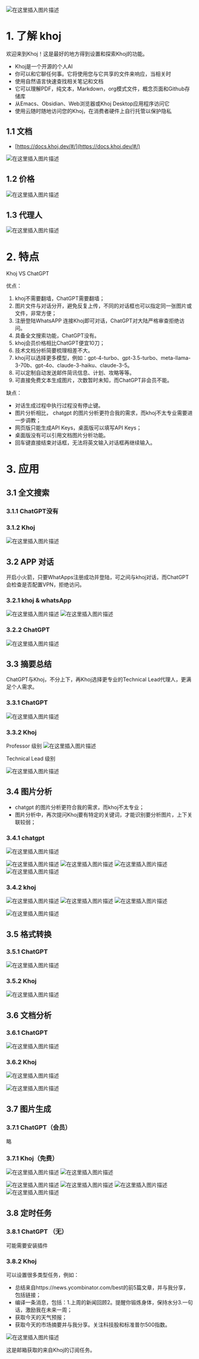 
![在这里插入图片描述](https://i-blog.csdnimg.cn/direct/a128b558cc7e41e5abc7a18c32b8d212.jpeg)




# 1. 了解 khoj

欢迎来到Khoj！这是最好的地方得到设置和探索Khoj的功能。
- Khoj是一个开源的个人AI
- 你可以和它聊任何事。它将使用您与它共享的文件来响应，当相关时
- 使用自然语言快速查找相关笔记和文档
- 它可以理解PDF，纯文本，Markdown，org模式文件，概念页面和Github存储库
- 从Emacs、Obsidian、Web浏览器或Khoj Desktop应用程序访问它
- 使用云随时随地访问您的Khoj，在消费者硬件上自行托管以保护隐私

## 1.1 文档

- [https://docs.khoj.dev/#/](https://docs.khoj.dev/#/)

![在这里插入图片描述](https://i-blog.csdnimg.cn/blog_migrate/63931f3ac117f575ca16886016bc7ae0.png)


## 1.2 价格

![在这里插入图片描述](https://i-blog.csdnimg.cn/blog_migrate/1ab8f01bbe4aafac5144f06cf43367f8.png)


## 1.3 代理人

![在这里插入图片描述](https://i-blog.csdnimg.cn/blog_migrate/b071436c3d4a0738db0a6d7f714a01ef.png)

# 2. 特点

Khoj VS ChatGPT

优点：
1. khoj不需要翻墙，ChatGPT需要翻墙；
2. 图片文件与对话分开，避免反复上传，不同的对话框也可以指定同一张图片或文件，非常方便；
3. 注册登陆WhatsAPP 连接Khoj即可对话，ChatGPT对大陆严格审查拒绝访问。
4. 具备全文搜索功能，ChatGPT没有。
5. khoj会员价格相比ChatGPT便宜10刀；
6. 技术文档分析简要梳理相差不大。
7. khoj可以选择更多模型，例如：gpt-4-turbo、gpt-3.5-turbo、meta-llama-3-70b、gpt-4o、claude-3-haiku、claude-3-5。
8. 可以定制自动发送邮件简讯信息、计划、攻略等等。
9. 可直接免费文本生成图片，次数暂时未知，而ChatGPT非会员不能。


缺点：
- 对话生成过程中执行过程没有停止键。
- 图片分析相比， chatgpt 的图片分析更符合我的需求，而khoj不太专业需要进一步调教；
- 网页版只能生成API Keys，桌面版可以填写API Keys；
- 桌面版没有可以引用文档图片分析功能。
- 回车键直接结束对话框，无法将英文输入对话框再继续输入。


# 3. 应用
## 3.1 全文搜索

### 3.1.1 ChatGPT没有

### 3.1.2 Khoj

![在这里插入图片描述](https://i-blog.csdnimg.cn/blog_migrate/a9b164177b56dc21c212e7a4d616e0a1.png)


## 3.2 APP 对话

开启小火箭，只要WhatApps注册成功并登陆，可之间与khoj对话，而ChatGPT会检查是否配置VPN，拒绝访问。

### 3.2.1  khoj & whatsApp

![在这里插入图片描述](https://i-blog.csdnimg.cn/blog_migrate/8f1f6f567162617bfd847a974ac61b3a.png)
![在这里插入图片描述](https://i-blog.csdnimg.cn/blog_migrate/f527286de0e7e768e7bbd2ab65fbd82b.png)

### 3.2.2 ChatGPT

![在这里插入图片描述](https://i-blog.csdnimg.cn/blog_migrate/28f356f3d3cd1d89639609a197329bed.png)


## 3.3  摘要总结

ChatGPT与Khoj，不分上下，再Khoj选择更专业的Technical Lead代理人，更满足个人需求。


### 3.3.1  ChatGPT

![在这里插入图片描述](https://i-blog.csdnimg.cn/blog_migrate/853202cfd89c347701449f54dbc64445.png)

### 3.3.2  Khoj

 Professor 级别
![在这里插入图片描述](https://i-blog.csdnimg.cn/blog_migrate/94fbaf79bc3a070a4e77810a837d4a31.png)


Technical Lead 级别

![在这里插入图片描述](https://i-blog.csdnimg.cn/blog_migrate/0d5698d275fa7322bed54d6e778a8226.png)





## 3.4  图片分析

- chatgpt 的图片分析更符合我的需求，而khoj不太专业；
- 图片分析中，再次提问Khoj要有特定的关键词，才能识别要分析图片，上下关联较弱；
### 3.4.1 chatgpt

![在这里插入图片描述](https://i-blog.csdnimg.cn/blog_migrate/fc0c4c8677fbbe3eb4edbc7c9d6b67dc.png)

![在这里插入图片描述](https://i-blog.csdnimg.cn/blog_migrate/58a85d3da07074094906065412cb0cb6.png)
![在这里插入图片描述](https://i-blog.csdnimg.cn/blog_migrate/1f56caf62c74f8137b7aba15c31f5a93.png)
![在这里插入图片描述](https://i-blog.csdnimg.cn/blog_migrate/dc377b0497867e46c57e44822ed697ac.png)
![在这里插入图片描述](https://i-blog.csdnimg.cn/blog_migrate/29d16dc088e2bd51523539fa0c0df427.png)


### 3.4.2 khoj

![在这里插入图片描述](https://i-blog.csdnimg.cn/blog_migrate/a6d33927b81953dbb555aae0c7b794d3.png)
![在这里插入图片描述](https://i-blog.csdnimg.cn/blog_migrate/0486c6119bbf0a1d8b3ef1638dc077f7.png)
![在这里插入图片描述](https://i-blog.csdnimg.cn/blog_migrate/003d512322a15bcb8a1c1eb26570eadd.png)

![在这里插入图片描述](https://i-blog.csdnimg.cn/blog_migrate/0f4389e972f65fbdb01a5ca6e15dfe0c.png)

## 3.5  格式转换


### 3.5.1 ChatGPT

![在这里插入图片描述](https://i-blog.csdnimg.cn/blog_migrate/906352fb17e5296feb6c6bb826e6ae66.png)

### 3.5.2 Khoj
![在这里插入图片描述](https://i-blog.csdnimg.cn/blog_migrate/fe8c8a6cb8f43ea6b7cbf90f690af0c7.png)

## 3.6 文档分析

### 3.6.1 ChatGPT

![在这里插入图片描述](https://i-blog.csdnimg.cn/blog_migrate/53bd4782479736f40dd02409bcb471f4.png)


### 3.6.2 Khoj
![在这里插入图片描述](https://i-blog.csdnimg.cn/blog_migrate/e41eeeefb3c2852e3195650b2aefc58d.png)

![在这里插入图片描述](https://i-blog.csdnimg.cn/blog_migrate/488a6fbd6cbd0ea39a985d8d8b59b9b3.png)




## 3.7 图片生成

### 3.7.1 ChatGPT（会员）
略

### 3.7.1 Khoj（免费）

![在这里插入图片描述](https://i-blog.csdnimg.cn/direct/93ad73bb229545049b3e3afad55260fa.png)
![在这里插入图片描述](https://i-blog.csdnimg.cn/direct/1db68c7eb3024fd585c148839c7479fe.png)



![在这里插入图片描述](https://i-blog.csdnimg.cn/direct/ca03869a390b4f28afecb83ddd69df74.png)
![在这里插入图片描述](https://i-blog.csdnimg.cn/direct/cc32173b97c9469dae0c91bd88704f32.png)
![在这里插入图片描述](https://i-blog.csdnimg.cn/direct/3048983a6c9243bdaaaa4df8aeefc763.png)
![在这里插入图片描述](https://i-blog.csdnimg.cn/direct/acab8ee3bb8d4355912ab4d8fd15841f.png)

## 3.8 定时任务

### 3.8.1 ChatGPT （无）
可能需要安装插件

### 3.8.2 Khoj

可以设置很多类型任务，例如：

- 总结来自https://news.ycombinator.com/best的前5篇文章，并与我分享，包括链接；
- 编译一条消息，包括：1.上周的新闻回顾2。提醒你锻炼身体，保持水分3.一句话，激励我在未来一周；
- 获取今天的天气预报；
- 获取今天的市场摘要并与我分享。关注科技股和标准普尔500指数。

![在这里插入图片描述](https://i-blog.csdnimg.cn/direct/532fff64143d431cab5d23c322fd4cfc.png)

这是邮箱获取的来自Khoj的订阅任务。


